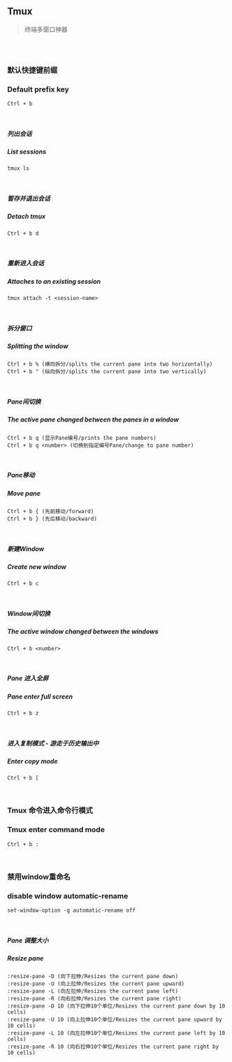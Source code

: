 ## Tmux
> 终端多窗口神器

<br /><br />

### 默认快捷键前缀
### Default prefix key
```
Ctrl + b
```

<br />

##### 列出会话
##### List sessions
```
tmux ls
```

<br />

##### 暂存并退出会话
##### Detach tmux
```
Ctrl + b d
```

<br />

##### 重新进入会话
##### Attaches to an existing session
```
tmux attach -t <session-name>
```

<br />

##### 拆分窗口
##### Splitting the window
```
Ctrl + b % (横向拆分/splits the current pane into two horizontally)
Ctrl + b " (纵向拆分/splits the current pane into two vertically)
```

<br />

##### Pane间切换
##### The active pane changed between the panes in a window
```
Ctrl + b q (显示Pane编号/prints the pane numbers)
Ctrl + b q <number> (切换到指定编号Pane/change to pane number)
```

<br />

##### Pane移动
##### Move pane
```
Ctrl + b { (先前移动/forward)
Ctrl + b } (先后移动/backward)
```

<br />

##### 新建Window
##### Create new window
```
Ctrl + b c
```

<br />

##### Window间切换
##### The active window changed between the windows
```
Ctrl + b <number>
```

<br />

##### Pane 进入全屏
##### Pane enter full screen
```
Ctrl + b z
```

<br />

##### 进入复制模式 - 游走于历史输出中
##### Enter copy mode
```
Ctrl + b [
```

<br />

### Tmux 命令进入命令行模式
### Tmux enter command mode
```
Ctrl + b :
```

<br />

### 禁用window重命名
### disable window automatic-rename
```
set-window-option -g automatic-rename off
```

<br />

##### Pane 调整大小
##### Resize pane
```
:resize-pane -D (向下拉伸/Resizes the current pane down)
:resize-pane -U (向上拉伸/Resizes the current pane upward)
:resize-pane -L (向左拉伸/Resizes the current pane left)
:resize-pane -R (向右拉伸/Resizes the current pane right)
:resize-pane -D 10 (向下拉伸10个单位/Resizes the current pane down by 10 cells)
:resize-pane -U 10 (向上拉伸10个单位/Resizes the current pane upward by 10 cells)
:resize-pane -L 10 (向左拉伸10个单位/Resizes the current pane left by 10 cells)
:resize-pane -R 10 (向右拉伸10个单位/Resizes the current pane right by 10 cells)
```